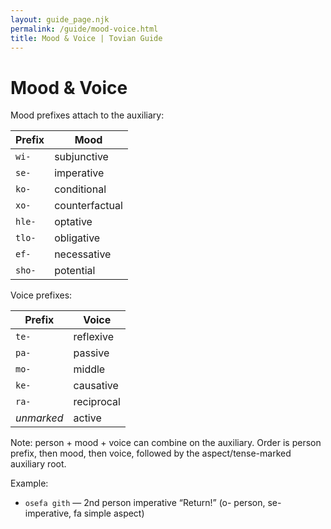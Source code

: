 ```yaml
---
layout: guide_page.njk
permalink: /guide/mood-voice.html
title: Mood & Voice | Tovian Guide
---
```

# Mood & Voice

Mood prefixes attach to the auxiliary:

<table>
  <thead>
    <tr><th>Prefix</th><th>Mood</th></tr>
  </thead>
  <tbody>
    <tr><td><code>wi-</code></td><td>subjunctive</td></tr>
    <tr><td><code>se-</code></td><td>imperative</td></tr>
    <tr><td><code>ko-</code></td><td>conditional</td></tr>
    <tr><td><code>xo-</code></td><td>counterfactual</td></tr>
    <tr><td><code>hle-</code></td><td>optative</td></tr>
    <tr><td><code>tlo-</code></td><td>obligative</td></tr>
    <tr><td><code>ef-</code></td><td>necessative</td></tr>
    <tr><td><code>sho-</code></td><td>potential</td></tr>
  </tbody>
</table>

Voice prefixes:

<table>
  <thead>
    <tr><th>Prefix</th><th>Voice</th></tr>
  </thead>
  <tbody>
    <tr><td><code>te-</code></td><td>reflexive</td></tr>
    <tr><td><code>pa-</code></td><td>passive</td></tr>
    <tr><td><code>mo-</code></td><td>middle</td></tr>
    <tr><td><code>ke-</code></td><td>causative</td></tr>
    <tr><td><code>ra-</code></td><td>reciprocal</td></tr>
    <tr><td><em>unmarked</em></td><td>active</td></tr>
  </tbody>
</table>

Note: person + mood + voice can combine on the auxiliary. Order is person prefix, then mood, then voice, followed by the aspect/tense-marked auxiliary root.

Example:

- <code>osefa gith</code> — 2nd person imperative “Return!” (o- person, se- imperative, fa simple aspect)
